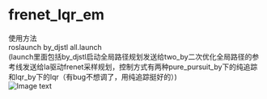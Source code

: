 # frenet_lqr_em<br>
使用方法<br>
roslaunch by_djstl all.launch  <br>
(launch里面包括by_djstl启动全局路径规划发送给two_by二次优化全局路径的参考线发送给la驱动frenet采样规划，控制方式有两种pure_pursuit_by下的纯追踪和lqr_by下的lqr（有bug不想调了，用纯追踪挺好的）)<br>
![Image text]()
